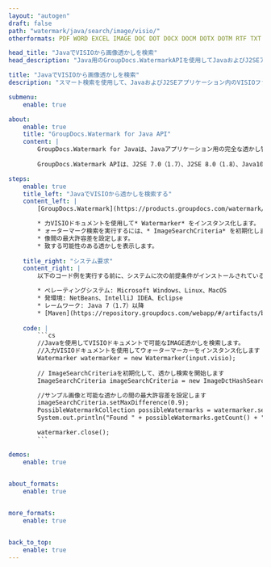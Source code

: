 ```yaml
---
layout: "autogen"
draft: false
path: "watermark/java/search/image/visio/"
otherformats: PDF WORD EXCEL IMAGE DOC DOT DOCX DOCM DOTX DOTM RTF TXT XLSX XLSM XLTM XLT XLTX XLS XLSB XLAM SXC PPTX PPTM PPSX PPSM POTM POT POTX PPT PPS ODT BMP GIF JPEG JP2 PNG TIFF WEBP VSD VDX VSDX VSTX VSX VSSX VSDM VSSM VSTM VTX VDW VSS VST

head_title: "JavaでVISIOから画像透かしを検索"
head_description: "Java用のGroupDocs.WatermarkAPIを使用してJavaおよびJ2SEアプリケーション内のスマート検索機能を使用してVISIOドキュメントから画像透かしを検索するJavaライブラリ."

title: "JavaでVISIOから画像透かしを検索"
description: "スマート検索を使用して、JavaおよびJ2SEアプリケーション内のVISIOファイルから可能なすべての画像透かしを検索します。ソースドキュメントのページ全体または特定のページから一致するすべての画像透かしを検索するための検索条件を定義します."

submenu:
    enable: true

about:
    enable: true
    title: "GroupDocs.Watermark for Java API"
    content: |
        GroupDocs.Watermark for Javaは、Javaアプリケーション用の完全な透かし管理ソリューションです。開発者は、次のような透かし操作操作をすばやく実行できます。すべての一般的なファイル形式のドキュメント内から、さまざまな種類の透かしを追加、編集、検索、および削除します。 PDF、Microsoft Word、Excel、PowerPoint、Visio、Eメール、画像形式など、さまざまなドキュメントのテキストと画像の透かしの操作をサポートしています。
        
        GroupDocs.Watermark APIは、J2SE 7.0（1.7）、J2SE 8.0（1.8）、Java10を含むすべての主要なオペレーティングシステムとJavaバージョンで十分にサポートされています。

steps:
    enable: true
    title_left: "JavaでVISIOから透かしを検索する"
    content_left: |
        [GroupDocs.Watermark](https://products.groupdocs.com/watermark/java/)を使用すると、Java開発者は、いくつかの簡単な手順を実装することで、ドキュメント内から画像の透かしをインテリジェントに検索できます。

        * 力VISIOドキュメントを使用して* Watermarker* をインスタンス化します。
        * ォーターマーク検索を実行するには、* ImageSearchCriteria* を初期化します。
        * 像間の最大許容差を設定します。
        * 致する可能性のある透かしを表示します。
        
    title_right: "システム要求"
    content_right: |
        以下のコード例を実行する前に、システムに次の前提条件がインストールされていることを確認してください。

        * ペレーティングシステム: Microsoft Windows、Linux、MacOS
        * 発環境: NetBeans、IntelliJ IDEA、Eclipse
        * レームワーク: Java 7（1.7）以降
        * [Maven](https://repository.groupdocs.com/webapp/#/artifacts/browse/tree/General/repo/com/groupdocs/groupdocs-watermark)から最新バージョンのGroupDocs.WatermarkforJavaをダウンロードします。
        
    code: |
        ```cs
        //Javaを使用してVISIOドキュメントで可能なIMAGE透かしを検索します。
        //入力VISIOドキュメントを使用してウォーターマーカーをインスタンス化します
        Watermarker watermarker = new Watermarker(input.visio);
        
        // ImageSearchCriteriaを初期化して、透かし検索を開始します
        ImageSearchCriteria imageSearchCriteria = new ImageDctHashSearchCriteria(watermark.jpeg);

        //サンプル画像と可能な透かしの間の最大許容差を設定します
        imageSearchCriteria.setMaxDifference(0.9);
        PossibleWatermarkCollection possibleWatermarks = watermarker.search(imageSearchCriteria);
        System.out.println("Found " + possibleWatermarks.getCount() + " possible watermark(s).");

        watermarker.close();        
        ```        

demos:
    enable: true
        

about_formats:
    enable: true


more_formats:
    enable: true


back_to_top:
    enable: true
---
```


